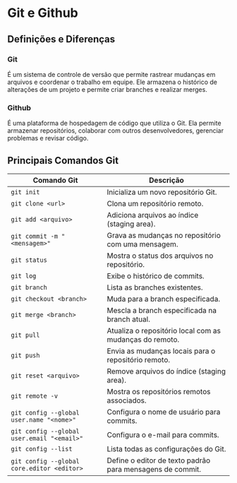 # Git e Github

## Definições e Diferenças 
### **Git** 
É um sistema de controle de versão que permite rastrear mudanças em arquivos e coordenar o trabalho em equipe. Ele armazena o histórico de alterações de um projeto e permite criar branches e realizar merges.
### Github
É uma plataforma de hospedagem de código que utiliza o Git. Ela permite armazenar repositórios, colaborar com outros desenvolvedores, gerenciar problemas e revisar código.

## Principais Comandos Git
| Comando Git                              | Descrição                                                  |
|------------------------------------------|------------------------------------------------------------|
| `git init`                               | Inicializa um novo repositório Git.                       |
| `git clone <url>`                       | Clona um repositório remoto.                               |
| `git add <arquivo>`                     | Adiciona arquivos ao índice (staging area).               |
| `git commit -m "<mensagem>"`            | Grava as mudanças no repositório com uma mensagem.        |
| `git status`                             | Mostra o status dos arquivos no repositório.              |
| `git log`                                | Exibe o histórico de commits.                              |
| `git branch`                             | Lista as branches existentes.                               |
| `git checkout <branch>`                  | Muda para a branch especificada.                           |
| `git merge <branch>`                     | Mescla a branch especificada na branch atual.             |
| `git pull`                               | Atualiza o repositório local com as mudanças do remoto.    |
| `git push`                               | Envia as mudanças locais para o repositório remoto.       |
| `git reset <arquivo>`                    | Remove arquivos do índice (staging area).                 |
| `git remote -v`                          | Mostra os repositórios remotos associados.                 |
| `git config --global user.name "<nome>"`| Configura o nome de usuário para commits.                  |
| `git config --global user.email "<email>"`| Configura o e-mail para commits.                         |
| `git config --list`                     | Lista todas as configurações do Git.                       |
| `git config --global core.editor <editor>`| Define o editor de texto padrão para mensagens de commit.|
